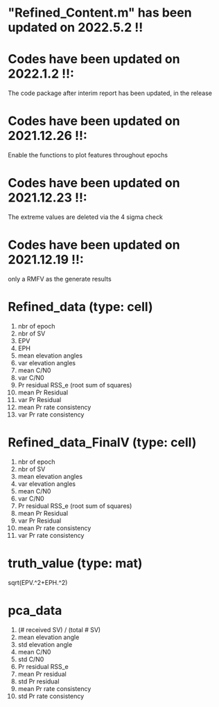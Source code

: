 # "Refined_Content.m" has been updated on 2022.5.2 !!

# Codes have been updated on 2022.1.2 !!: 
The code package after interim report has been updated, in the release

# Codes have been updated on 2021.12.26 !!: 
Enable the functions to plot features throughout epochs

# Codes have been updated on 2021.12.23 !!: 
The extreme values are deleted via the 4 sigma check

# Codes have been updated on 2021.12.19 !!: 
only a RMFV as the generate results


# Refined_data (type: cell)
1. nbr of epoch
2. nbr of SV
3. EPV
4. EPH
5. mean elevation angles
6. var elevation angles
7. mean C/N0
8. var C/N0
9. Pr residual RSS_e (root sum of squares)
10. mean Pr Residual 
11. var Pr Residual
12. mean Pr rate consistency
13. var Pr rate consistency

# Refined_data_FinalV (type: cell)
1. nbr of epoch
2. nbr of SV
3. mean elevation angles
4. var elevation angles
5. mean C/N0
6. var C/N0
7. Pr residual RSS_e (root sum of squares)
8. mean Pr Residual 
9. var Pr Residual
10. mean Pr rate consistency
11. var Pr rate consistency



# truth_value (type: mat)
sqrt(EPV.^2+EPH.^2)

# pca_data
1. (# received SV) / (total # SV)
2. mean elevation angle
3. std elevation angle
4. mean C/N0
5. std C/N0
6. Pr residual RSS_e
7. mean Pr residual 
8. std Pr residual 
9. mean Pr rate consistency
10. std Pr rate consistency









